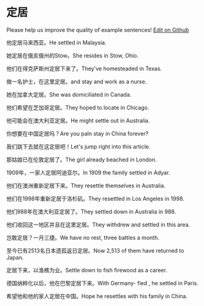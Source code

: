# 定居

Please help us improve the quality of example sentences! [Edit on Github](https://github.com/jiyushe/jiyu-example-sentence-source/blob/main/chinese/dingju_1.md)

<p><span class="chinese">他定居马来西亚。</span><span class="english">He settled in Malaysia.</span></p>

<p><span class="chinese">她定居在俄亥俄州的Stow。</span><span class="english">She resides in Stow, Ohio.</span></p>

<p><span class="chinese">他们在得克萨斯州定居下来了。</span><span class="english">They've homesteaded in Texas.</span></p>

<p><span class="chinese">做一名护士，在这里定居。</span><span class="english">and stay and work as a nurse.</span></p>

<p><span class="chinese">她在加拿大定居。</span><span class="english">She was domiciliated in Canada.</span></p>

<p><span class="chinese">他们希望在芝加哥定居。</span><span class="english">They hoped to locate in Chicago.</span></p>

<p><span class="chinese">他可能会在澳大利亚定居。</span><span class="english">He might settle out in Australia.</span></p>

<p><span class="chinese">你想要在中国定居吗？</span><span class="english">Are you paln stay in China forever?</span></p>

<p><span class="chinese">我们跳下去就在这定居吧！</span><span class="english">Let's jump right into this article.</span></p>

<p><span class="chinese">那姑娘已在伦敦定居了。</span><span class="english">The girl already beached in London.</span></p>

<p><span class="chinese">1909年，一家人定居阿迪亚尔。</span><span class="english">In 1909 the family settled in Adyar.</span></p>

<p><span class="chinese">他们在澳洲重新定居下来。</span><span class="english">They resettle themselves in Australia.</span></p>

<p><span class="chinese">他们在1998年重新定居于洛杉矶。</span><span class="english">They resettled in Los Angeles in 1998.</span></p>

<p><span class="chinese">他们988年在澳大利亚定居了。</span><span class="english">They settled down in Australia in 988.</span></p>

<p><span class="chinese">他们收回这一地区并且在这里定居。</span><span class="english">They withdrew and settled in this area.</span></p>

<p><span class="chinese">岂敢定居？一月三捷。</span><span class="english">We have no rest, three battles a month.</span></p>

<p><span class="chinese">至今已有2513名日本遗孤返日定居。</span><span class="english">Now 2,513 of them have returned to Japan.</span></p>

<p><span class="chinese">定居下来，以渔樵为业。</span><span class="english">Settle down to fish firewood as a career.</span></p>

<p><span class="chinese">德国纳粹化以后，他在巴黎定居下来。</span><span class="english">With Germany- fied , he settled in Paris.</span></p>

<p><span class="chinese">希望他和他的家人定居在中国。</span><span class="english">Hope he resettles with his family in China.</span></p>

